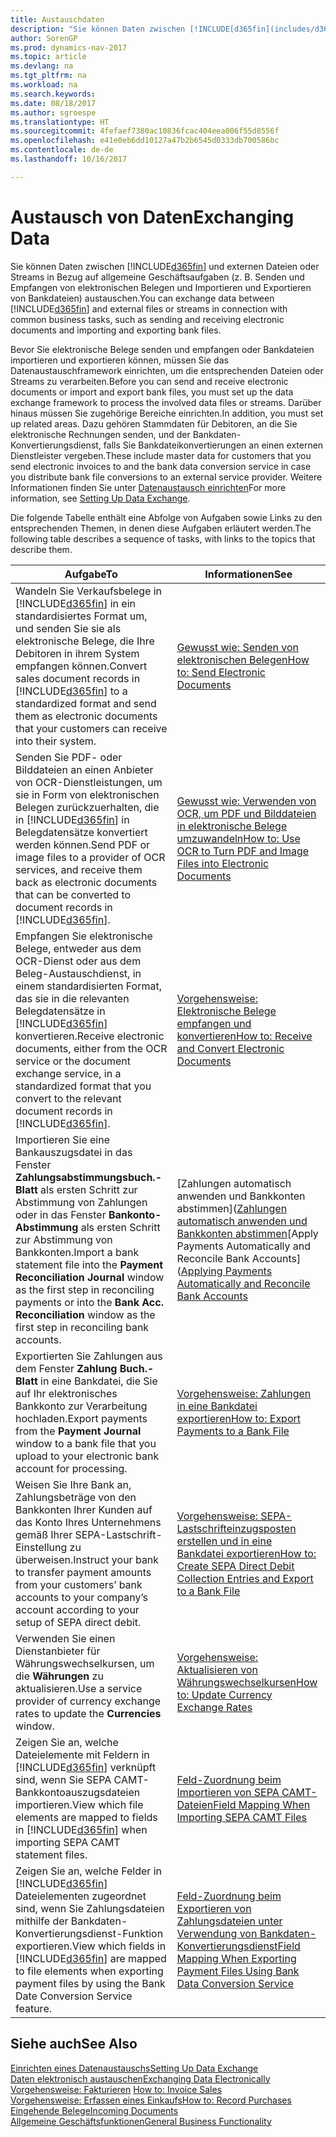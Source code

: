 ```yaml
---
title: Austauschdaten
description: "Sie können Daten zwischen [!INCLUDE[d365fin](includes/d365fin_md.md)] und externen Dateien oder Streams in Bezug auf allgemeine Geschäftsaufgaben (z. B. Senden und Empfangen von elektronischen Belegen und Importieren und Exportieren von Bankdateien) austauschen."
author: SorenGP
ms.prod: dynamics-nav-2017
ms.topic: article
ms.devlang: na
ms.tgt_pltfrm: na
ms.workload: na
ms.search.keywords: 
ms.date: 08/18/2017
ms.author: sgroespe
ms.translationtype: HT
ms.sourcegitcommit: 4fefaef7380ac10836fcac404eea006f55d8556f
ms.openlocfilehash: e41e0eb6dd10127a47b2b6545d0333db700586bc
ms.contentlocale: de-de
ms.lasthandoff: 10/16/2017

---
```

# <a name="exchanging-data"></a><span data-ttu-id="ddf4c-103">Austausch von Daten</span><span class="sxs-lookup"><span data-stu-id="ddf4c-103">Exchanging Data</span></span>
<span data-ttu-id="ddf4c-104">Sie können Daten zwischen [!INCLUDE[d365fin](includes/d365fin_md.md)] und externen Dateien oder Streams in Bezug auf allgemeine Geschäftsaufgaben (z. B. Senden und Empfangen von elektronischen Belegen und Importieren und Exportieren von Bankdateien) austauschen.</span><span class="sxs-lookup"><span data-stu-id="ddf4c-104">You can exchange data between [!INCLUDE[d365fin](includes/d365fin_md.md)] and external files or streams in connection with common business tasks, such as sending and receiving electronic documents and importing and exporting bank files.</span></span>  

<span data-ttu-id="ddf4c-105">Bevor Sie elektronische Belege senden und empfangen oder Bankdateien importieren und exportieren können, müssen Sie das Datenaustauschframework einrichten, um die entsprechenden Dateien oder Streams zu verarbeiten.</span><span class="sxs-lookup"><span data-stu-id="ddf4c-105">Before you can send and receive electronic documents or import and export bank files, you must set up the data exchange framework to process the involved data files or streams.</span></span> <span data-ttu-id="ddf4c-106">Darüber hinaus müssen Sie zugehörige Bereiche einrichten.</span><span class="sxs-lookup"><span data-stu-id="ddf4c-106">In addition, you must set up related areas.</span></span> <span data-ttu-id="ddf4c-107">Dazu gehören Stammdaten für Debitoren, an die Sie elektronische Rechnungen senden, und der Bankdaten-Konvertierungsdienst, falls Sie Bankdateikonvertierungen an einen externen Dienstleister vergeben.</span><span class="sxs-lookup"><span data-stu-id="ddf4c-107">These include master data for customers that you send electronic invoices to and the bank data conversion service in case you distribute bank file conversions to an external service provider.</span></span> <span data-ttu-id="ddf4c-108">Weitere Informationen finden Sie unter [Datenaustausch einrichten](across-set-up-data-exchange.md)</span><span class="sxs-lookup"><span data-stu-id="ddf4c-108">For more information, see [Setting Up Data Exchange](across-set-up-data-exchange.md).</span></span>  

 <span data-ttu-id="ddf4c-109">Die folgende Tabelle enthält eine Abfolge von Aufgaben sowie Links zu den entsprechenden Themen, in denen diese Aufgaben erläutert werden.</span><span class="sxs-lookup"><span data-stu-id="ddf4c-109">The following table describes a sequence of tasks, with links to the topics that describe them.</span></span>  

|<span data-ttu-id="ddf4c-110">**Aufgabe**</span><span class="sxs-lookup"><span data-stu-id="ddf4c-110">**To**</span></span>|<span data-ttu-id="ddf4c-111">**Informationen**</span><span class="sxs-lookup"><span data-stu-id="ddf4c-111">**See**</span></span>|  
|------------|-------------|  
|<span data-ttu-id="ddf4c-112">Wandeln Sie Verkaufsbelege in [!INCLUDE[d365fin](includes/d365fin_md.md)] in ein standardisiertes Format um, und senden Sie sie als elektronische Belege, die Ihre Debitoren in ihrem System empfangen können.</span><span class="sxs-lookup"><span data-stu-id="ddf4c-112">Convert sales document records in [!INCLUDE[d365fin](includes/d365fin_md.md)] to a standardized format and send them as electronic documents that your customers can receive into their system.</span></span>|[<span data-ttu-id="ddf4c-113">Gewusst wie: Senden von elektronischen Belegen</span><span class="sxs-lookup"><span data-stu-id="ddf4c-113">How to: Send Electronic Documents</span></span>](sales-how-to-send-electronic-documents.md)|  
|<span data-ttu-id="ddf4c-114">Senden Sie PDF- oder Bilddateien an einen Anbieter von OCR-Dienstleistungen, um sie in Form von elektronischen Belegen zurückzuerhalten, die in [!INCLUDE[d365fin](includes/d365fin_md.md)] in Belegdatensätze konvertiert werden können.</span><span class="sxs-lookup"><span data-stu-id="ddf4c-114">Send PDF or image files to a provider of OCR services, and receive them back as electronic documents that can be converted to document records in [!INCLUDE[d365fin](includes/d365fin_md.md)].</span></span>|[<span data-ttu-id="ddf4c-115">Gewusst wie: Verwenden von OCR, um PDF und Bilddateien in elektronische Belege umzuwandeln</span><span class="sxs-lookup"><span data-stu-id="ddf4c-115">How to: Use OCR to Turn PDF and Image Files into Electronic Documents</span></span>](across-how-use-ocr-pdf-images-files.md)|  
|<span data-ttu-id="ddf4c-116">Empfangen Sie elektronische Belege, entweder aus dem OCR-Dienst oder aus dem Beleg-Austauschdienst, in einem standardisierten Format, das sie in die relevanten Belegdatensätze in [!INCLUDE[d365fin](includes/d365fin_md.md)] konvertieren.</span><span class="sxs-lookup"><span data-stu-id="ddf4c-116">Receive electronic documents, either from the OCR service or the document exchange service, in a standardized format that you convert to the relevant document records in [!INCLUDE[d365fin](includes/d365fin_md.md)].</span></span>|[<span data-ttu-id="ddf4c-117">Vorgehensweise: Elektronische Belege empfangen und konvertieren</span><span class="sxs-lookup"><span data-stu-id="ddf4c-117">How to: Receive and Convert Electronic Documents</span></span>](purchasing-how-to-receive-and-convert-electronic-documents.md)|  
|<span data-ttu-id="ddf4c-118">Importieren Sie eine Bankauszugsdatei in das Fenster **Zahlungsabstimmungsbuch.-Blatt** als ersten Schritt zur Abstimmung von Zahlungen oder in das Fenster **Bankonto-Abstimmung** als ersten Schritt zur Abstimmung von Bankkonten.</span><span class="sxs-lookup"><span data-stu-id="ddf4c-118">Import a bank statement file into the **Payment Reconciliation Journal** window as the first step in reconciling payments or into the **Bank Acc. Reconciliation** window as the first step in reconciling bank accounts.</span></span>|<span data-ttu-id="ddf4c-119">[Zahlungen automatisch anwenden und Bankkonten abstimmen]([Zahlungen automatisch anwenden und Bankkonten abstimmen](receivables-apply-payments-auto-reconcile-bank-accounts.md)</span><span class="sxs-lookup"><span data-stu-id="ddf4c-119">[Apply Payments Automatically and Reconcile Bank Accounts]([Applying Payments Automatically and Reconcile Bank Accounts](receivables-apply-payments-auto-reconcile-bank-accounts.md)</span></span>|  
|<span data-ttu-id="ddf4c-120">Exportierten Sie Zahlungen aus dem Fenster **Zahlung Buch.-Blatt** in eine Bankdatei, die Sie auf Ihr elektronisches Bankkonto zur Verarbeitung hochladen.</span><span class="sxs-lookup"><span data-stu-id="ddf4c-120">Export payments from the **Payment Journal** window to a bank file that you upload to your electronic bank account for processing.</span></span>|[<span data-ttu-id="ddf4c-121">Vorgehensweise: Zahlungen in eine Bankdatei exportieren</span><span class="sxs-lookup"><span data-stu-id="ddf4c-121">How to: Export Payments to a Bank File</span></span>](payables-how-export-payments-bank-file.md)|  
|<span data-ttu-id="ddf4c-122">Weisen Sie Ihre Bank an, Zahlungsbeträge von den Bankkonten Ihrer Kunden auf das Konto Ihres Unternehmens gemäß Ihrer SEPA-Lastschrift-Einstellung zu überweisen.</span><span class="sxs-lookup"><span data-stu-id="ddf4c-122">Instruct your bank to transfer payment amounts from your customers’ bank accounts to your company’s account according to your setup of SEPA direct debit.</span></span>|[<span data-ttu-id="ddf4c-123">Vorgehensweise: SEPA-Lastschrifteinzugsposten erstellen und in eine Bankdatei exportieren</span><span class="sxs-lookup"><span data-stu-id="ddf4c-123">How to: Create SEPA Direct Debit Collection Entries and Export to a Bank File</span></span>](finance-how-create-sepa-direct-debit-collection-entries-export-bank-file.md)|  
|<span data-ttu-id="ddf4c-124">Verwenden Sie einen Dienstanbieter für Währungswechselkursen, um die **Währungen** zu aktualisieren.</span><span class="sxs-lookup"><span data-stu-id="ddf4c-124">Use a service provider of currency exchange rates to update the **Currencies** window.</span></span>|[<span data-ttu-id="ddf4c-125">Vorgehensweise: Aktualisieren von Währungswechselkursen</span><span class="sxs-lookup"><span data-stu-id="ddf4c-125">How to: Update Currency Exchange Rates</span></span>](finance-how-update-currencies.md)|  
|<span data-ttu-id="ddf4c-126">Zeigen Sie an, welche Dateielemente mit Feldern in [!INCLUDE[d365fin](includes/d365fin_md.md)] verknüpft sind, wenn Sie SEPA CAMT-Bankkontoauszugsdateien importieren.</span><span class="sxs-lookup"><span data-stu-id="ddf4c-126">View which file elements are mapped to fields in [!INCLUDE[d365fin](includes/d365fin_md.md)] when importing SEPA CAMT statement files.</span></span>|[<span data-ttu-id="ddf4c-127">Feld-Zuordnung beim Importieren von SEPA CAMT-Dateien</span><span class="sxs-lookup"><span data-stu-id="ddf4c-127">Field Mapping When Importing SEPA CAMT Files</span></span>](across-field-mapping-when-importing-sepa-camt-files.md)|  
|<span data-ttu-id="ddf4c-128">Zeigen Sie an, welche Felder in [!INCLUDE[d365fin](includes/d365fin_md.md)] Dateielementen zugeordnet sind, wenn Sie Zahlungsdateien mithilfe der Bankdaten-Konvertierungsdienst-Funktion exportieren.</span><span class="sxs-lookup"><span data-stu-id="ddf4c-128">View which fields in [!INCLUDE[d365fin](includes/d365fin_md.md)] are mapped to file elements when exporting payment files by using the Bank Date Conversion Service feature.</span></span>|[<span data-ttu-id="ddf4c-129">Feld-Zuordnung beim Exportieren von Zahlungsdateien unter Verwendung von Bankdaten-Konvertierungsdienst</span><span class="sxs-lookup"><span data-stu-id="ddf4c-129">Field Mapping When Exporting Payment Files Using Bank Data Conversion Service</span></span>](across-field-mapping-when-exporting-payment-files-using-bank-data-conversion-service.md)|  

## <a name="see-also"></a><span data-ttu-id="ddf4c-130">Siehe auch</span><span class="sxs-lookup"><span data-stu-id="ddf4c-130">See Also</span></span>  
[<span data-ttu-id="ddf4c-131">Einrichten eines Datenaustauschs</span><span class="sxs-lookup"><span data-stu-id="ddf4c-131">Setting Up Data Exchange</span></span>](across-set-up-data-exchange.md)  
[<span data-ttu-id="ddf4c-132">Daten elektronisch austauschen</span><span class="sxs-lookup"><span data-stu-id="ddf4c-132">Exchanging Data Electronically</span></span>](across-data-exchange.md)  
<span data-ttu-id="ddf4c-133">[Vorgehensweise: Fakturieren](sales-how-invoice-sales.md) </span><span class="sxs-lookup"><span data-stu-id="ddf4c-133">[How to: Invoice Sales](sales-how-invoice-sales.md) </span></span>  
[<span data-ttu-id="ddf4c-134">Vorgehensweise: Erfassen eines Einkaufs</span><span class="sxs-lookup"><span data-stu-id="ddf4c-134">How to: Record Purchases</span></span>](purchasing-how-record-purchases.md)  
[<span data-ttu-id="ddf4c-135">Eingehende Belege</span><span class="sxs-lookup"><span data-stu-id="ddf4c-135">Incoming Documents</span></span>](across-income-documents.md)  
[<span data-ttu-id="ddf4c-136">Allgemeine Geschäftsfunktionen</span><span class="sxs-lookup"><span data-stu-id="ddf4c-136">General Business Functionality</span></span>](ui-across-business-areas.md)  

